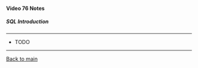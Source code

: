 #### Video 76 Notes

##### SQL Introduction

---

- TODO

---

[Back to main](https://github.com/rot0xd/CBTNuggets/blob/master/CEHv9/README.md)

